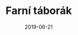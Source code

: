 ---
title: Farní táborák
layout: gallery
date: 2019-06-21
imgseries: 2019
gallery: farni-taborak-2019
titimg: /imgs/gallery/farni-taborak-2019/title.JPG
---